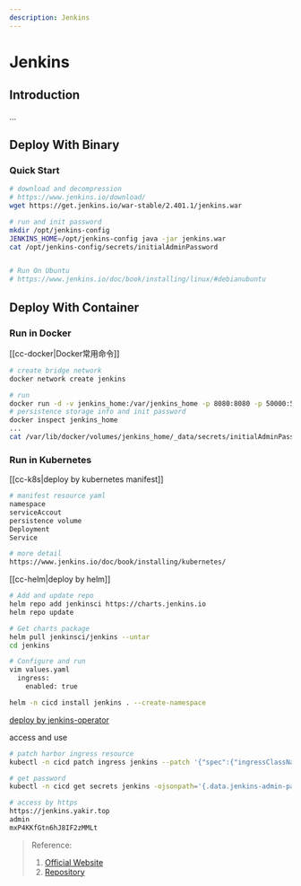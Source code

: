 ```yaml
---
description: Jenkins
---
```


# Jenkins

## Introduction
...


## Deploy With Binary
### Quick Start
```bash
# download and decompression
# https://www.jenkins.io/download/
wget https://get.jenkins.io/war-stable/2.401.1/jenkins.war

# run and init password
mkdir /opt/jenkins-config
JENKINS_HOME=/opt/jenkins-config java -jar jenkins.war
cat /opt/jenkins-config/secrets/initialAdminPassword


# Run On Ubuntu
# https://www.jenkins.io/doc/book/installing/linux/#debianubuntu
```

## Deploy With Container
### Run in Docker
[[cc-docker|Docker常用命令]]
```bash
# create bridge network
docker network create jenkins

# run 
docker run -d -v jenkins_home:/var/jenkins_home -p 8080:8080 -p 50000:50000 --restart=on-failure jenkins/jenkins:lts-jdk11 --name jenkins
# persistence storage info and init password
docker inspect jenkins_home
...
cat /var/lib/docker/volumes/jenkins_home/_data/secrets/initialAdminPassword 
```

### Run in Kubernetes
[[cc-k8s|deploy by kubernetes manifest]]
```bash
# manifest resource yaml
namespace
serviceAccout
persistence volume
Deployment
Service

# more detail
https://www.jenkins.io/doc/book/installing/kubernetes/
```

[[cc-helm|deploy by helm]]
```bash
# Add and update repo
helm repo add jenkinsci https://charts.jenkins.io
helm repo update

# Get charts package
helm pull jenkinsci/jenkins --untar  
cd jenkins

# Configure and run
vim values.yaml
  ingress:
    enabled: true

helm -n cicd install jenkins . --create-namespace

```

[deploy by jenkins-operator](https://jenkinsci.github.io/kubernetes-operator/docs/getting-started/latest/)

access and use
```bash
# patch harbor ingress resource
kubectl -n cicd patch ingress jenkins --patch '{"spec":{"ingressClassName": "nginx"}}'

# get password
kubectl -n cicd get secrets jenkins -ojsonpath='{.data.jenkins-admin-password}' |base64 -d 

# access by https
https://jenkins.yakir.top
admin
mxP4KKfGtn6hJ8IF2zMMLt
```



> Reference:
> 1. [Official Website](https://www.jenkins.io/doc/book/installing/)
> 2. [Repository](https://github.com/jenkinsci/jenkins)
